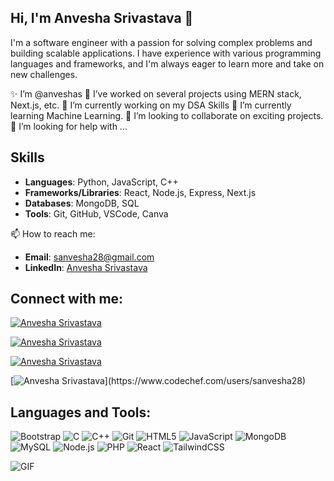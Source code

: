<!--
**anveshas/anveshas** is a ✨ _special_ ✨ repository because its `README.md` (this file) appears on your GitHub profile.
Here are some ideas to get you started:-->
## Hi, I'm Anvesha Srivastava 👋

I'm a software engineer with a passion for solving complex problems and building scalable applications. I have experience with various programming languages and frameworks, and I'm always eager to learn more and take on new challenges.

✨ I’m @anveshas
🔭 I’ve worked on several projects using MERN stack, Next.js, etc.
🔭 I’m currently working on my DSA Skills
🌱 I’m currently learning Machine Learning.
👯 I’m looking to collaborate on exciting projects.
🤔 I’m looking for help with ...

## Skills
- **Languages**: Python, JavaScript, C++
- **Frameworks/Libraries**: React, Node.js, Express, Next.js
- **Databases**: MongoDB, SQL
- **Tools**: Git, GitHub, VSCode, Canva

📫 How to reach me:
- **Email**: [sanvesha28@gmail.com](mailto:sanvesha28@gmail.com)
- **LinkedIn**: [Anvesha Srivastava](https://www.linkedin.com/in/anvesha-srivastava-41babb25a/)

## Connect with me:
[![Anvesha Srivastava](https://images.rawpixel.com/image_png_800/czNmcy1wcml2YXRlL3Jhd3BpeGVsX2ltYWdlcy93ZWJzaXRlX2NvbnRlbnQvbHIvdjk4Mi1kMy0xMC5wbmc.png)](https://www.linkedin.com/in/anvesha-srivastava-41babb25a/)

[![Anvesha Srivastava](https://cdn.pixabay.com/photo/2015/03/10/17/30/twitter-667462_640.png)](https://x.com/Anvesha91091051/)

[![Anvesha Srivastava](https://encrypted-tbn0.gstatic.com/images?q=tbn:ANd9GcQvhFQX5MMDl81fsQPbYdEnsO0g8d6QWdjQ5g&s)](https://leetcode.com/u/diya9/)

[![Anvesha Srivastava]([https://img.shields.io/badge/nandiniji127q-7289DA?style=flat&logo=discord&logoColor=white](https://encrypted-tbn0.gstatic.com/images?q=tbn:ANd9GcTEcv_WJfqB-tC3ZFADRoUMMMTtOA6ZzyAA6g&s))](https://www.codechef.com/users/sanvesha28)

## Languages and Tools:

![Bootstrap](https://img.shields.io/badge/Bootstrap-563D7C?style=flat&logo=bootstrap&logoColor=white)
![C](https://img.shields.io/badge/C-A8B9CC?style=flat&logo=c&logoColor=white)
![C++](https://img.shields.io/badge/C++-00599C?style=flat&logo=cplusplus&logoColor=white)
![Git](https://img.shields.io/badge/Git-F05032?style=flat&logo=git&logoColor=white)
![HTML5](https://img.shields.io/badge/HTML5-E34F26?style=flat&logo=html5&logoColor=white)
![JavaScript](https://img.shields.io/badge/JavaScript-F7DF1E?style=flat&logo=javascript&logoColor=black)
![MongoDB](https://img.shields.io/badge/MongoDB-47A248?style=flat&logo=mongodb&logoColor=white)
![MySQL](https://img.shields.io/badge/MySQL-4479A1?style=flat&logo=mysql&logoColor=white)
![Node.js](https://img.shields.io/badge/Node.js-339933?style=flat&logo=nodedotjs&logoColor=white)
![PHP](https://img.shields.io/badge/PHP-777BB4?style=flat&logo=php&logoColor=white)
![React](https://img.shields.io/badge/React-20232A?style=flat&logo=react&logoColor=61DAFB)
![TailwindCSS](https://img.shields.io/badge/TailwindCSS-38B2AC?style=flat&logo=tailwindcss&logoColor=white)

![GIF](https://user-images.githubusercontent.com/115834477-dbab4500-a447-11eb-908a-139a6edaec5c.gif)

<!--- ## 📊 GitHub Stats:
![Nandini's GitHub stats](https://github-readme-stats.vercel.app/api?username=nandini80&show_icons=true&theme=radical)

![Top Langs](https://github-readme-stats.vercel.app/api/top-langs/?username=nandini80&layout=compact&theme=radical)
Steps to Implement

## 📄 Know about my experiences:
[Resume](https://path/to/your/resume)

![AngularJS](https://img.shields.io/badge/AngularJS-E23237?style=flat&logo=angularjs&logoColor=white)
![GIF](https://user-images.githubusercontent.com/115834477-dbab4500-a447-11eb-908a-139a6edaec5c.gif)
💬 Ask me about ...-->
